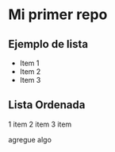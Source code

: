 Mi primer repo
=============

Ejemplo de lista
----------------

* Item 1
* Item 2
* Item 3

Lista Ordenada
--------------

1 item
2 item
3 item

agregue algo
